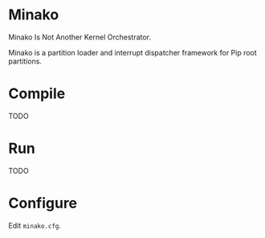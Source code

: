 # Minako

Minako Is Not Another Kernel Orchestrator.

Minako is a partition loader and interrupt dispatcher framework for Pip root partitions.

# Compile
TODO

# Run
TODO

# Configure
Edit `minako.cfg`.


